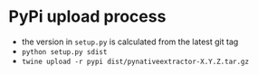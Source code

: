 # PyPi upload process
* the version in `setup.py` is calculated from the latest git tag
* ```python setup.py sdist```
* ```twine upload -r pypi dist/pynativeextractor-X.Y.Z.tar.gz```
